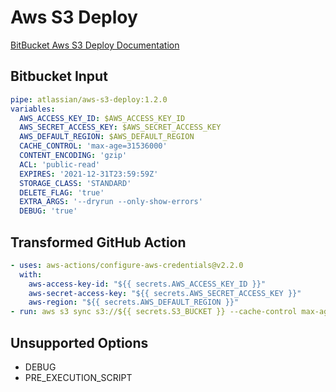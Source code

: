 # Aws S3 Deploy

[BitBucket Aws S3 Deploy Documentation](https://bitbucket.org/atlassian/aws-s3-deploy)

## Bitbucket Input

```yaml
pipe: atlassian/aws-s3-deploy:1.2.0
variables:
  AWS_ACCESS_KEY_ID: $AWS_ACCESS_KEY_ID
  AWS_SECRET_ACCESS_KEY: $AWS_SECRET_ACCESS_KEY
  AWS_DEFAULT_REGION: $AWS_DEFAULT_REGION
  CACHE_CONTROL: 'max-age=31536000'
  CONTENT_ENCODING: 'gzip'
  ACL: 'public-read'
  EXPIRES: '2021-12-31T23:59:59Z'
  STORAGE_CLASS: 'STANDARD'
  DELETE_FLAG: 'true'
  EXTRA_ARGS: '--dryrun --only-show-errors'
  DEBUG: 'true'
```

## Transformed GitHub Action
```yaml
- uses: aws-actions/configure-aws-credentials@v2.2.0
  with:
    aws-access-key-id: "${{ secrets.AWS_ACCESS_KEY_ID }}"
    aws-secret-access-key: "${{ secrets.AWS_SECRET_ACCESS_KEY }}"
    aws-region: "${{ secrets.AWS_DEFAULT_REGION }}"
- run: aws s3 sync s3://${{ secrets.S3_BUCKET }} --cache-control max-age=31536000 --content-encoding gzip --acl public-read --expires 2021-12-31T23:59:59Z --storage-class STANDARD --delete --dryrun --only-show-errors
```


## Unsupported Options
* DEBUG
* PRE_EXECUTION_SCRIPT
